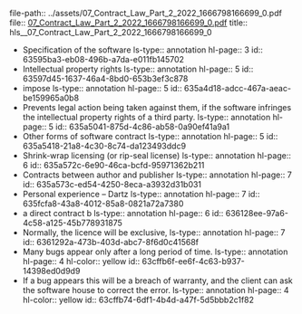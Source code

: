 file-path:: ../assets/07_Contract_Law_Part_2_2022_1666798166699_0.pdf
file:: [07_Contract_Law_Part_2_2022_1666798166699_0.pdf](../assets/07_Contract_Law_Part_2_2022_1666798166699_0.pdf)
title:: hls__07_Contract_Law_Part_2_2022_1666798166699_0

- Specification of the software
  ls-type:: annotation
  hl-page:: 3
  id:: 63595ba3-eb08-496b-a7da-e011fb145702
- Intellectual property rights
  ls-type:: annotation
  hl-page:: 5
  id:: 63597d45-1637-46a4-8bd0-653b3ef3c878
- impose
  ls-type:: annotation
  hl-page:: 5
  id:: 635a4d18-adcc-467a-aeac-be159965a0b8
- Prevents legal action being taken against them, if the software infringes the intellectual property rights of a third party.
  ls-type:: annotation
  hl-page:: 5
  id:: 635a5041-875d-4c86-ab58-0a90ef41a9a1
- Other forms of software contract
  ls-type:: annotation
  hl-page:: 5
  id:: 635a5418-21a8-4c30-8c74-da123493ddc9
- Shrink-wrap licensing (or rip-seal license)
  ls-type:: annotation
  hl-page:: 6
  id:: 635a572c-6e90-46ca-bcfd-95971362b211
- Contracts between author and publisher
  ls-type:: annotation
  hl-page:: 7
  id:: 635a573c-ed54-4250-8eca-a3932d31b031
- Personal experience – Dartz
  ls-type:: annotation
  hl-page:: 7
  id:: 635fcfa8-43a8-4012-85a8-0821a72a7380
- a direct contract b
  ls-type:: annotation
  hl-page:: 6
  id:: 636128ee-97a6-4c58-a125-45b778931875
- Normally, the licence will be exclusive, 
  ls-type:: annotation
  hl-page:: 7
  id:: 6361292a-473b-403d-abc7-8f6d0c41568f
- Many bugs appear only after a long period of time.
  ls-type:: annotation
  hl-page:: 4
  hl-color:: yellow
  id:: 63cffb6f-ee6f-4c63-b937-14398ed0d9d9
- If a bug appears this will be a breach of warranty, and the client can ask the software house to correct the error.
  ls-type:: annotation
  hl-page:: 4
  hl-color:: yellow
  id:: 63cffb74-6df1-4b4d-a47f-5d5bbb2c1f82
